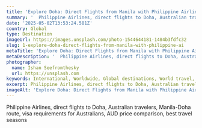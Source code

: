 ```yaml
---
title: 'Explore Doha: Direct Flights from Manila with Philippine Airlines'
summary: '  Philippine Airlines, direct flights to Doha, Australian travelers, Manila-Doha route, visa requirements for Australians, AUD price comparison, best tr...'
date: '2025-05-02T13:53:24.581Z'
country: Global
type: Destination
imageUrl: https://images.unsplash.com/photo-1544644181-1484b3fdfc32
slug: 1-explore-doha-direct-flights-from-manila-with-philippine-ai
metaTitle: 'Explore Doha: Direct Flights from Manila with Philippine Airlines'
metaDescription: '  Philippine Airlines, direct flights to Doha, Australian travelers, Manila-Doha route, visa requirements for Australians, AUD price comparison, best tr...'
photographer:
  name: Ishan Seefromthesky
  url: https://unsplash.com
keywords: International, Worldwide, Global destinations, World travel, Destinations, Places to visit, Travel guide, Vacation spots, Best places, Hidden gems, Travel tips, Must visit, Budget travel, Luxury travel, Adventure travel
excerpt: Philippine Airlines, direct flights to Doha, Australian travelers, Manila-Doha route, visa requirements for Australians, AUD price comparison, best...
imageAlt: 'Explore Doha: Direct Flights from Manila with Philippine Airlines - Destination Guide | Photo by Ishan Seefromthesky'
---
```


Philippine Airlines, direct flights to Doha, Australian travelers, Manila-Doha route, visa requirements for Australians, AUD price comparison, best travel seasons
